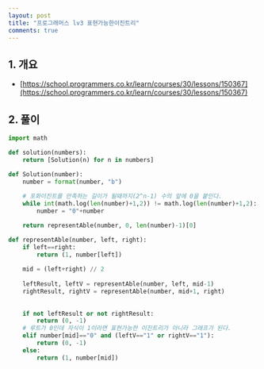 ```yaml
---
layout: post
title: "프로그래머스 lv3 표현가능한이진트리"
comments: true
---
```


## 1. 개요
- [https://school.programmers.co.kr/learn/courses/30/lessons/150367](https://school.programmers.co.kr/learn/courses/30/lessons/150367)

## 2. 풀이
```python
import math

def solution(numbers):
    return [Solution(n) for n in numbers]

def Solution(number):
    number = format(number, "b")
    
    # 포화이진트를 만족하는 길이가 될때까지(2^n-1) 수의 앞에 0을 붙인다.
    while int(math.log(len(number)+1,2)) != math.log(len(number)+1,2):
        number = "0"+number

    return representAble(number, 0, len(number)-1)[0]

def representAble(number, left, right):
    if left==right:
        return (1, number[left])
    
    mid = (left+right) // 2
    
    leftResult, leftV = representAble(number, left, mid-1)
    rightResult, rightV = representAble(number, mid+1, right)
    
    
    if not leftResult or not rightResult:
        return (0, -1)
    # 루트가 0인데 자식이 1이라면 표현가능한 이진트리가 아니라 그래프가 된다.
    elif number[mid]=="0" and (leftV=="1" or rightV=="1"):
        return (0, -1)
    else:
        return (1, number[mid])
```
